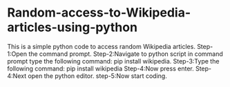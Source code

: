 # Random-access-to-Wikipedia-articles-using-python
This is a simple python code to access random Wikipedia articles. 
Step-1:Open the command prompt.
Step-2:Navigate to python script in command prompt type the following command: pip install wikipedia.
Step-3:Type the following command: pip install wikipedia
Step-4:Now press enter.
Step-4:Next open the python editor.
step-5:Now start coding.

                               
